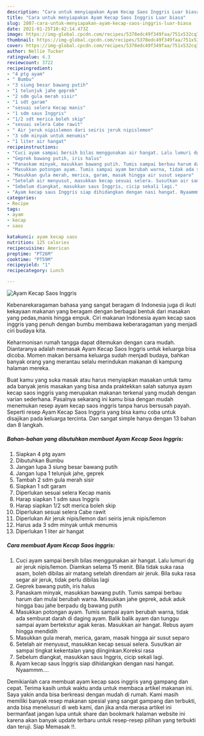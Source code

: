 ```yaml
---
description: "Cara untuk menyiapakan Ayam Kecap Saos Inggris Luar biasa"
title: "Cara untuk menyiapakan Ayam Kecap Saos Inggris Luar biasa"
slug: 2807-cara-untuk-menyiapakan-ayam-kecap-saos-inggris-luar-biasa
date: 2021-01-25T10:42:14.473Z
image: https://img-global.cpcdn.com/recipes/5378edc49f349faa/751x532cq70/ayam-kecap-saos-inggris-foto-resep-utama.jpg
thumbnail: https://img-global.cpcdn.com/recipes/5378edc49f349faa/751x532cq70/ayam-kecap-saos-inggris-foto-resep-utama.jpg
cover: https://img-global.cpcdn.com/recipes/5378edc49f349faa/751x532cq70/ayam-kecap-saos-inggris-foto-resep-utama.jpg
author: Nellie Tucker
ratingvalue: 4.3
reviewcount: 3722
recipeingredient:
- "4 ptg ayam"
- " Bumbu"
- "3 siung besar bawang putih"
- "1 telunjuk jahe geprek"
- "2 sdm gula merah sisir"
- "1 sdt garam"
- "sesuai selera Kecap manis"
- "1 sdm saus Inggris"
- "1/2 sdt merica boleh skip"
- "sesuai selera Cabe rawit"
- " Air jeruk nipislemon dari seiris jeruk nipislemon"
- "3 sdm minyak untuk menumis"
- "1 liter air hangat"
recipeinstructions:
- "Cuci ayam sampai bersih bilas menggunakan air hangat. Lalu lumuri dg air jeruk nipis/lemon. Diamkan selama 15 menit. Bila tidak suka rasa asam, boleh dibilas air matang setelah direndam air jeruk. Bila suka rasa segar air jeruk, tidak perlu dibilas lagi"
- "Geprek bawang putih, iris halus"
- "Panaskam minyak, masukkan bawang putih. Tumis sampai berbau harum dan mulai berubah warna. Masukkan jahe geprek, aduk aduk hingga bau jahe berpadu dg bawang putih"
- "Masukkan potongan ayam. Tumis sampai ayam berubah warna, tidak ada semburat darah di daging ayam. Balik balik ayam dan tunggu sampai ayam bertekstur agak keras. Masukkan air hangat. Rebus ayam hingga mendidih"
- "Masukkan gula merah, merica, garam, masak hingga air susut separo"
- "Setelah air menyusut, masukkan kecap sesuai selera. Susutkan air sampai tingkat kekentalan yang diinginkan.Koreksi rasa"
- "Sebelum diangkat, masukkan saus Inggris, cicip sekali lagi."
- "Ayam kecap saus Inggris siap dihidangkan dengan nasi hangat. Nyaammm...."
categories:
- Recipe
tags:
- ayam
- kecap
- saos

katakunci: ayam kecap saos 
nutrition: 125 calories
recipecuisine: American
preptime: "PT26M"
cooktime: "PT59M"
recipeyield: "1"
recipecategory: Lunch

---
```



![Ayam Kecap Saos Inggris](https://img-global.cpcdn.com/recipes/5378edc49f349faa/751x532cq70/ayam-kecap-saos-inggris-foto-resep-utama.jpg)

Kebenarekaragaman bahasa yang sangat beragam di Indonesia juga di ikuti kekayaan makanan yang beragam dengan berbagai bentuk dari masakan yang pedas,manis hingga empuk. Ciri makanan Indonesia ayam kecap saos inggris yang penuh dengan bumbu membawa keberaragaman yang menjadi ciri budaya kita.


Keharmonisan rumah tangga dapat ditemukan dengan cara mudah. Diantaranya adalah memasak Ayam Kecap Saos Inggris untuk keluarga bisa dicoba. Momen makan bersama keluarga sudah menjadi budaya, bahkan banyak orang yang merantau selalu merindukan makanan di kampung halaman mereka.



Buat kamu yang suka masak atau harus menyiapkan masakan untuk tamu ada banyak jenis masakan yang bisa anda praktekkan salah satunya ayam kecap saos inggris yang merupakan makanan terkenal yang mudah dengan varian sederhana. Pasalnya sekarang ini kamu bisa dengan mudah menemukan resep ayam kecap saos inggris tanpa harus bersusah payah.
Seperti resep Ayam Kecap Saos Inggris yang bisa kamu coba untuk disajikan pada keluarga tercinta. Dan sangat simple hanya dengan 13 bahan dan 8 langkah.


<!--inarticleads1-->

##### Bahan-bahan yang dibutuhkan membuat Ayam Kecap Saos Inggris:

1. Siapkan 4 ptg ayam
1. Dibutuhkan  Bumbu
1. Jangan lupa 3 siung besar bawang putih
1. Jangan lupa 1 telunjuk jahe, geprek
1. Tambah 2 sdm gula merah sisir
1. Siapkan 1 sdt garam
1. Diperlukan sesuai selera Kecap manis
1. Harap siapkan 1 sdm saus Inggris
1. Harap siapkan 1/2 sdt merica boleh skip
1. Diperlukan sesuai selera Cabe rawit
1. Diperlukan  Air jeruk nipis/lemon dari seiris jeruk nipis/lemon
1. Harus ada 3 sdm minyak untuk menumis
1. Diperlukan 1 liter air hangat




<!--inarticleads2-->

##### Cara membuat  Ayam Kecap Saos Inggris:

1. Cuci ayam sampai bersih bilas menggunakan air hangat. Lalu lumuri dg air jeruk nipis/lemon. Diamkan selama 15 menit. Bila tidak suka rasa asam, boleh dibilas air matang setelah direndam air jeruk. Bila suka rasa segar air jeruk, tidak perlu dibilas lagi
1. Geprek bawang putih, iris halus
1. Panaskam minyak, masukkan bawang putih. Tumis sampai berbau harum dan mulai berubah warna. Masukkan jahe geprek, aduk aduk hingga bau jahe berpadu dg bawang putih
1. Masukkan potongan ayam. Tumis sampai ayam berubah warna, tidak ada semburat darah di daging ayam. Balik balik ayam dan tunggu sampai ayam bertekstur agak keras. Masukkan air hangat. Rebus ayam hingga mendidih
1. Masukkan gula merah, merica, garam, masak hingga air susut separo
1. Setelah air menyusut, masukkan kecap sesuai selera. Susutkan air sampai tingkat kekentalan yang diinginkan.Koreksi rasa
1. Sebelum diangkat, masukkan saus Inggris, cicip sekali lagi.
1. Ayam kecap saus Inggris siap dihidangkan dengan nasi hangat. Nyaammm....




Demikianlah cara membuat ayam kecap saos inggris yang gampang dan cepat. Terima kasih untuk waktu anda untuk membaca artikel makanan ini. Saya yakin anda bisa berkreasi dengan mudah di rumah. Kami masih memiliki banyak resep makanan spesial yang sangat gampang dan terbukti, anda bisa menelusuri di web kami, dan jika anda merasa artikel ini bermanfaat jangan lupa untuk share dan bookmark halaman website ini karena akan banyak update terbaru untuk resep-resep pilihan yang terbukti dan teruji. Siap Memasak !!. 
